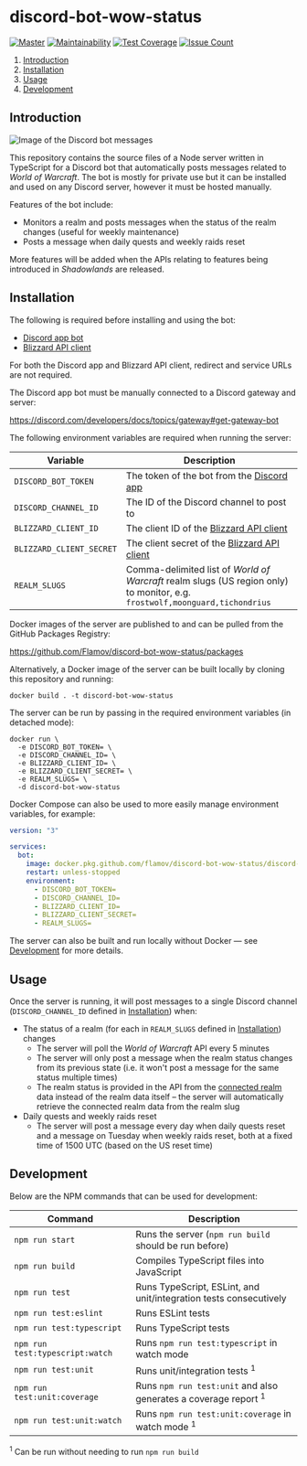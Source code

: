 # discord-bot-wow-status

[![Master](https://github.com/Flamov/discord-bot-wow-status/workflows/Master/badge.svg?branch=master)](https://github.com/Flamov/discord-bot-wow-status/actions?query=workflow%3AMaster)
[![Maintainability](https://api.codeclimate.com/v1/badges/58fe1effd4214cf55de5/maintainability)](https://codeclimate.com/github/Flamov/discord-bot-wow-status/maintainability)
[![Test Coverage](https://api.codeclimate.com/v1/badges/58fe1effd4214cf55de5/test_coverage)](https://codeclimate.com/github/Flamov/discord-bot-wow-status/test_coverage)
[![Issue Count](https://codeclimate.com/github/Flamov/discord-bot-wow-status/badges/issue_count.svg)](https://codeclimate.com/github/Flamov/discord-bot-wow-status)

1. [Introduction](#introduction)
2. [Installation](#installation)
3. [Usage](#usage)
4. [Development](#development)

## Introduction

![Image of the Discord bot messages](https://cdn.flamov.com/misc/discord-bot-wow-status-preview.png?v3)

This repository contains the source files of a Node server written in TypeScript for a Discord bot that automatically posts messages related to _World of Warcraft_. The bot is mostly for private use but it can be installed and used on any Discord server, however it must be hosted manually.

Features of the bot include:

* Monitors a realm and posts messages when the status of the realm changes (useful for weekly maintenance)
* Posts a message when daily quests and weekly raids reset

More features will be added when the APIs relating to features being introduced in _Shadowlands_ are released.

## Installation

The following is required before installing and using the bot:

* [Discord app bot](https://discord.com/developers/applications)
* [Blizzard API client](https://develop.battle.net/accesss)

For both the Discord app and Blizzard API client, redirect and service URLs are not required.

The Discord app bot must be manually connected to a Discord gateway and server:

https://discord.com/developers/docs/topics/gateway#get-gateway-bot

The following environment variables are required when running the server:

| Variable | Description |
| --- | --- |
| ```DISCORD_BOT_TOKEN``` | The token of the bot from the [Discord app](https://discord.com/developers/applications) |
| ```DISCORD_CHANNEL_ID``` | The ID of the Discord channel to post to |
| ```BLIZZARD_CLIENT_ID``` | The client ID of the [Blizzard API client](https://develop.battle.net/access) |
| ```BLIZZARD_CLIENT_SECRET``` | The client secret of the [Blizzard API client](https://develop.battle.net/access) |
| ```REALM_SLUGS``` | Comma-delimited list of _World of Warcraft_ realm slugs (US region only) to monitor, e.g. `frostwolf,moonguard,tichondrius` |

Docker images of the server are published to and can be pulled from the GitHub Packages Registry:

https://github.com/Flamov/discord-bot-wow-status/packages

Alternatively, a Docker image of the server can be built locally by cloning this repository and running:

```console
docker build . -t discord-bot-wow-status
```

The server can be run by passing in the required environment variables (in detached mode):

```console
docker run \
  -e DISCORD_BOT_TOKEN= \
  -e DISCORD_CHANNEL_ID= \
  -e BLIZZARD_CLIENT_ID= \
  -e BLIZZARD_CLIENT_SECRET= \
  -e REALM_SLUGS= \
  -d discord-bot-wow-status
```

Docker Compose can also be used to more easily manage environment variables, for example:

```yaml
version: "3"

services:
  bot:
    image: docker.pkg.github.com/flamov/discord-bot-wow-status/discord-bot-wow-status:latest
    restart: unless-stopped
    environment:
      - DISCORD_BOT_TOKEN=
      - DISCORD_CHANNEL_ID=
      - BLIZZARD_CLIENT_ID=
      - BLIZZARD_CLIENT_SECRET=
      - REALM_SLUGS=
```

The server can also be built and run locally without Docker — see [Development](#development) for more details.

## Usage

Once the server is running, it will post messages to a single Discord channel (`DISCORD_CHANNEL_ID` defined in [Installation](#installation)) when:

* The status of a realm (for each in `REALM_SLUGS` defined in [Installation](#installation)) changes
  * The server will poll the _World of Warcraft_ API every 5 minutes
  * The server will only post a message when the realm status changes from its previous state (i.e. it won't post a message for the same status multiple times)
  * The realm status is provided in the API from the [connected realm](https://us.battle.net/support/en/article/000014296) data instead of the realm data itself – the server will automatically retrieve the connected realm data from the realm slug
* Daily quests and weekly raids reset
  * The server will post a message every day when daily quests reset and a message on Tuesday when weekly raids reset, both at a fixed time of 1500 UTC (based on the US reset time)

## Development

Below are the NPM commands that can be used for development:

| Command | Description |
| --- | --- |
| ```npm run start``` | Runs the server (`npm run build` should be run before) |
| ```npm run build``` | Compiles TypeScript files into JavaScript |
| ```npm run test``` | Runs TypeScript, ESLint, and unit/integration tests consecutively |
| ```npm run test:eslint``` | Runs ESLint tests |
| ```npm run test:typescript``` | Runs TypeScript tests |
| ```npm run test:typescript:watch``` | Runs `npm run test:typescript` in watch mode |
| ```npm run test:unit``` | Runs unit/integration tests <sup>1</sup> |
| ```npm run test:unit:coverage``` | Runs `npm run test:unit` and also generates a coverage report <sup>1</sup> |
| ```npm run test:unit:watch``` | Runs `npm run test:unit:coverage` in watch mode <sup>1</sup> |

<sup>1</sup> Can be run without needing to run `npm run build`
